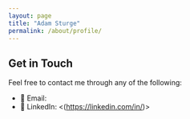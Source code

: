 ```yaml
---
layout: page
title: "Adam Sturge"
permalink: /about/profile/
---
```



## Get in Touch

Feel free to contact me through any of the following:

- 📧 Email: <Place holder email>
- 💼 LinkedIn: <(https://linkedin.com/in/)>

